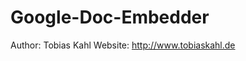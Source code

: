 Google-Doc-Embedder
===================
Author:     Tobias Kahl
Website:    http://www.tobiaskahl.de